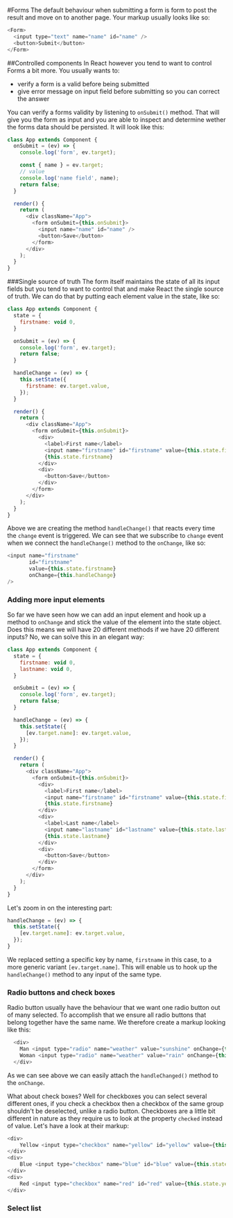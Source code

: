 #Forms
The default behaviour when submitting a form is form to post the result and move on to another page. Your markup usually looks like so:

```js
<Form>
  <input type="text" name="name" id="name" />
  <button>Submit</button>
</Form>
```

##Controlled components
In React however you tend to want to control Forms a bit more. You usually wants to:

 - verify a form is a valid before being submitted
 - give error message on input field before submitting so you can correct the answer
 
You can verify a forms validity by listening to `onSubmit()` method. That will give you the form as input and you are able to inspect and determine wether the forms data should be persisted. It will look like this:

```js
class App extends Component {
  onSubmit = (ev) => {
    console.log('form', ev.target);

    const { name } = ev.target;
    // value
    console.log('name field', name);
    return false;
  }

  render() {
    return (
      <div className="App">
        <form onSubmit={this.onSubmit}>
          <input name="name" id="name" />
          <button>Save</button>
        </form>
      </div>
    );
  }
}
```
 
###Single source of truth 
The form itself maintains the state of all its input fields but you tend to want to control that and make React the single source of truth. We can do that by putting each element value in the state, like so:

```js
class App extends Component {
  state = {
    firstname: void 0,
  }

  onSubmit = (ev) => {
    console.log('form', ev.target);
    return false;
  }

  handleChange = (ev) => {
    this.setState({
      firstname: ev.target.value,
    });
  }

  render() {
    return (
      <div className="App">
        <form onSubmit={this.onSubmit}>
          <div>
            <label>First name</label>
            <input name="firstname" id="firstname" value={this.state.firstname} onChange={this.handleChange} />
            {this.state.firstname}
          </div>
          <div>
            <button>Save</button>
          </div>
        </form>
      </div>
    );
  }
}
```
Above we are creating the method `handleChange()` that reacts every time the `change` event is triggered. We can see that we subscribe to `change` event when we connect the `handleChange()` method to the `onChange`, like so:

```js
<input name="firstname" 
       id="firstname" 
       value={this.state.firstname} 
       onChange={this.handleChange} 
/>
```

### Adding more input elements
So far we have seen how we can add an input element and hook up a method to `onChange` and stick the value of the element into the state object. Does this means we will have 20 different methods if we have 20 different inputs? No, we can solve this in an elegant way:

```js
class App extends Component {
  state = {
    firstname: void 0,
    lastname: void 0,
  }

  onSubmit = (ev) => {
    console.log('form', ev.target);
    return false;
  }

  handleChange = (ev) => {
    this.setState({
      [ev.target.name]: ev.target.value,
    });
  }

  render() {
    return (
      <div className="App">
        <form onSubmit={this.onSubmit}>
          <div>
            <label>First name</label>
            <input name="firstname" id="firstname" value={this.state.firstname} onChange={this.handleChange} />
            {this.state.firstname}
          </div>
          <div>
            <label>Last name</label>
            <input name="lastname" id="lastname" value={this.state.lastname} onChange={this.handleChange} />
            {this.state.lastname}
          </div>
          <div>
            <button>Save</button>
          </div>
        </form>
      </div>
    );
  }
}
```
Let's zoom in on the interesting part:

```js
handleChange = (ev) => {
  this.setState({
    [ev.target.name]: ev.target.value,
  });
}
```
We replaced setting a specific key by name, `firstname` in this case, to a more generic variant `[ev.target.name]`. This will enable us to hook up the `handleChange()` method to any input of the same type.

### Radio buttons and check boxes
Radio button usually have the behaviour that we want one radio button out of many selected. To accomplish that we ensure all radio buttons that belong together have the same name. We therefore create a markup looking like this:

```js
  <div>
    Man <input type="radio" name="weather" value="sunshine" onChange={this.handleChange} />
    Woman <input type="radio" name="weather" value="rain" onChange={this.handleChange} />
  </div>
```
As we can see above we can easily attach the `handleChanged()` method to the `onChange`.

What about check boxes? Well for checkboxes you can select several different ones, if you check a checkbox then a checkbox of the same group shouldn't be deselected, unlike a radio button. Checkboxes are a little bit different in nature as they require us to look at the property `checked` instead of value. Let's have a look at their markup:
```js
<div>
    Yellow <input type="checkbox" name="yellow" id="yellow" value={this.state.yellow} onChange={this.handleChange} />
</div>
<div>
    Blue <input type="checkbox" name="blue" id="blue" value={this.state.yellow} onChange={this.handleChange} />
</div>
<div>
    Red <input type="checkbox" name="red" id="red" value={this.state.yellow} onChange={this.handleChange} />
</div>
```

### Select list
